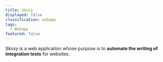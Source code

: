 ```yaml
---
title: Skosy
displayed: false
classification: webapp
tags:
  - Webapp
featured: false
---
```

*Skosy* is a web application whose purpose is to **automate the
writing of integration tests** for websites.
